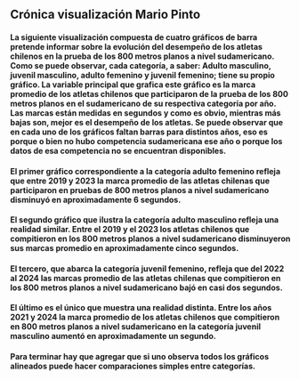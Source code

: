 ## **Crónica visualización Mario Pinto**

#### La siguiente visualización compuesta de cuatro gráficos de barra pretende informar sobre la evolución del desempeño de los atletas chilenos en la prueba de los 800 metros planos a nivel sudamericano. Como se puede observar, cada categoría, a saber: Adulto masculino, juvenil masculino, adulto femenino y juvenil femenino; tiene su propio gráfico. La variable principal que grafica este gráfico es la marca promedio de los atletas chilenos que participaron de la prueba de los 800 metros planos en el sudamericano de su respectiva categoría por año. Las marcas están medidas en segundos y como es obvio, mientras más bajas son, mejor es el desempeño de los atletas. Se puede observar que en cada uno de los gráficos faltan barras para distintos años, eso es porque o bien no hubo competencia sudamericana ese año o porque los datos de esa competencia no se encuentran disponibles.
#### El primer gráfico correspondiente a la categoría adulto femenino refleja que entre 2019 y 2023 la marca promedio de las atletas chilenas que participaron en pruebas de 800 metros planos a nivel sudamericano disminuyó en aproximadamente 6 segundos.
#### El segundo gráfico que ilustra la categoría adulto masculino refleja una realidad similar. Entre el 2019 y el 2023 los atletas chilenos que compitieron en los 800 metros planos a nivel sudamericano disminuyeron sus marcas promedio en aproximadamente cinco segundos.
#### El tercero, que abarca la categoría juvenil femenino, refleja que del 2022 al 2024 las marcas promedio de las atletas chilenas que compitieron en los 800 metros planos a nivel sudamericano bajó en casi dos segundos.
#### El último es el único que muestra una realidad distinta. Entre los años 2021 y 2024 la marca promedio de los atletas chilenos que compitieron en 800 metros planos a nivel sudamericano en la categoría juvenil masculino aumentó en aproximadamente un segundo.
#### Para terminar hay que agregar que si uno observa todos los gráficos alineados puede hacer comparaciones simples entre categorías. 